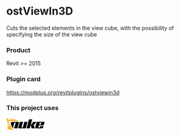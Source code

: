 # ostViewIn3D
Cuts the selected elements in the view cube, with the possibility of specifying the size of the view cube
### Product ###
Revit >= 2015
### Plugin card ###
https://modplus.org/revitplugins/ostviewin3d
### This project uses

[<img align="left" src="https://raw.githubusercontent.com/ModPlus-Software/Documentation/master/Images/nuke-logo-small.png" />](https://nuke.build/)